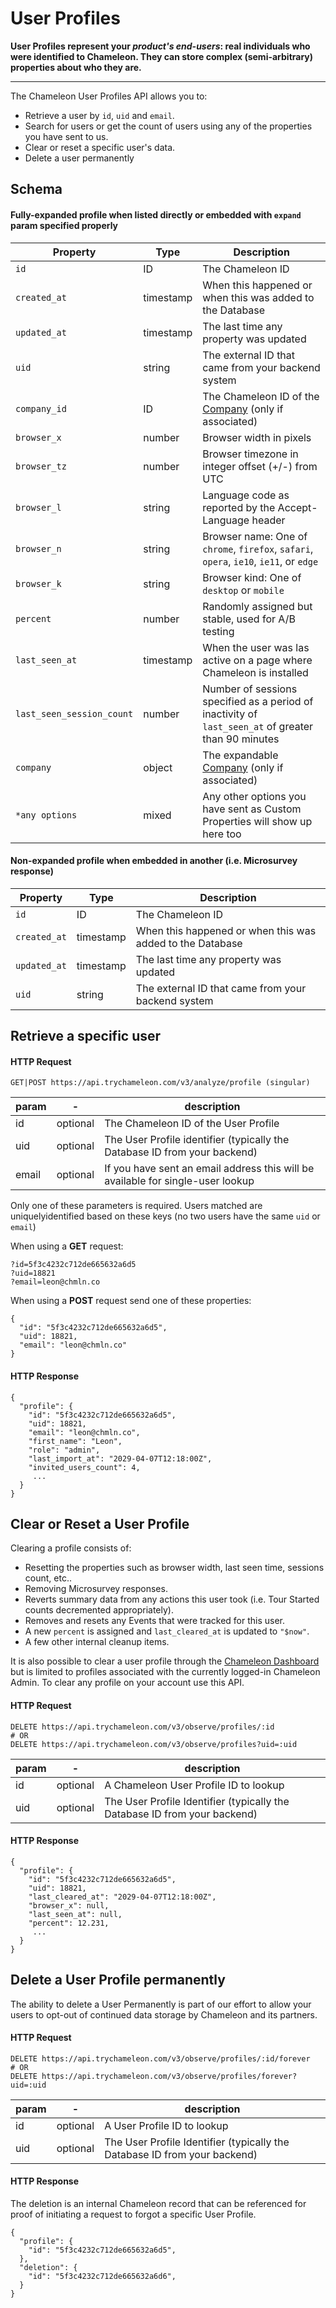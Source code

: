 # User Profiles

**User Profiles represent your *product's end-users*: real individuals who were identified to Chameleon. They can store complex (semi-arbitrary) properties about who they are.**

---

The Chameleon User Profiles API allows you to:

- Retrieve a user by `id`, `uid` and `email`.
- Search for users or get the count of users using any of the properties you have sent to us.
- Clear or reset a specific user's data.
- Delete a user permanently


## Schema

#### Fully-expanded profile when listed directly or embedded with `expand` param specified properly

| Property | Type | Description |
| --- | --- | --- |
| `id` | ID | The Chameleon ID |
| `created_at` | timestamp | When this happened or when this was added to the Database |
| `updated_at` | timestamp | The last time any property was updated |
| `uid` | string | The external ID that came from your backend system |
| `company_id` | ID | The Chameleon ID of the [Company](apis/companies.md?id=schema) (only if associated) |
| `browser_x` | number | Browser width in pixels |
| `browser_tz` | number | Browser timezone in integer offset (+/-) from UTC |
| `browser_l` | string | Language code as reported by the Accept-Language header |
| `browser_n` | string | Browser name: One of `chrome`, `firefox`, `safari`, `opera`, `ie10`, `ie11`, or `edge` |
| `browser_k` | string | Browser kind: One of `desktop` or `mobile` |
| `percent` | number | Randomly assigned but stable, used for A/B testing |
| `last_seen_at` | timestamp | When the user was las active on a page where Chameleon is installed |
| `last_seen_session_count` | number | Number of sessions specified as a period of inactivity of `last_seen_at` of greater than 90 minutes |
| `company` | object | The expandable [Company](apis/companies.md?id=schema) (only if associated)  |
| `*any options` | mixed | Any other options you have sent as Custom Properties will show up here too |


#### Non-expanded profile when embedded in another (i.e. Microsurvey response)

| Property     | Type      | Description                                               |
| ------------ | --------- | --------------------------------------------------------- |
| `id`         | ID        | The Chameleon ID                                          |
| `created_at` | timestamp | When this happened or when this was added to the Database |
| `updated_at` | timestamp | The last time any property was updated                    |
| `uid`        | string    | The external ID that came from your backend system        |



## Retrieve a specific user

#### HTTP Request

```
GET|POST https://api.trychameleon.com/v3/analyze/profile (singular)
```

| param | -        | description                                                  |
| ----- | -------- | ------------------------------------------------------------ |
| id    | optional | The Chameleon ID of the User Profile                         |
| uid   | optional | The User Profile identifier (typically the Database ID from your backend) |
| email | optional | If you have sent an email address this will be available for single-user lookup |

Only one of these parameters is required. Users matched are uniquelyidentified based on these keys (no two users have the same `uid` or `email`)

When using a **GET** request:

```
?id=5f3c4232c712de665632a6d5
?uid=18821
?email=leon@chmln.co
```

When using a **POST** request send one of these properties:

```
{
  "id": "5f3c4232c712de665632a6d5",
  "uid": 18821,
  "email": "leon@chmln.co"
}
```



#### HTTP Response

```
{
  "profile": {
    "id": "5f3c4232c712de665632a6d5",
    "uid": 18821,
    "email": "leon@chmln.co",
    "first_name": "Leon",
    "role": "admin",
    "last_import_at": "2029-04-07T12:18:00Z",
    "invited_users_count": 4,
     ...
  }
}
```



## Clear or Reset a User Profile

Clearing a profile consists of:

- Resetting the properties such as browser width, last seen time, sessions count, etc..
- Removing Microsurvey responses.
- Reverts summary data from any actions this user took (i.e. Tour Started counts decremented appropriately).
- Removes and resets any Events that were tracked for this user.
- A new `percent` is assigned and `last_cleared_at` is updated to `"$now"`.
- A few other internal cleanup items.

It is also possible to clear a user profile through the [Chameleon Dashboard](https://app.trychameleon.com/testing) but is limited to profiles associated with the currently logged-in Chameleon Admin. To clear any profile on your account use this API.



#### HTTP Request

```
DELETE https://api.trychameleon.com/v3/observe/profiles/:id
# OR
DELETE https://api.trychameleon.com/v3/observe/profiles?uid=:uid
```

| param | -        | description                                                  |
| ----- | -------- | ------------------------------------------------------------ |
| id    | optional | A Chameleon User Profile ID to lookup                        |
| uid   | optional | The User Profile Identifier (typically the Database ID from your backend) |

#### HTTP Response

```
{
  "profile": {
    "id": "5f3c4232c712de665632a6d5",
    "uid": 18821,
    "last_cleared_at": "2029-04-07T12:18:00Z",
    "browser_x": null,
    "last_seen_at": null,
    "percent": 12.231,
     ...
  }
}
```



## Delete a User Profile permanently

The ability to delete a User Permanently is part of our effort to allow your users to opt-out of continued data storage by Chameleon and its partners.

#### HTTP Request

```
DELETE https://api.trychameleon.com/v3/observe/profiles/:id/forever
# OR
DELETE https://api.trychameleon.com/v3/observe/profiles/forever?uid=:uid
```

| param | -        | description                                                  |
| ----- | -------- | ------------------------------------------------------------ |
| id    | optional | A User Profile ID to lookup                                  |
| uid   | optional | The User Profile Identifier (typically the Database ID from your backend) |



#### HTTP Response

The deletion is an internal Chameleon record that can be referenced for proof of initiating a request to forgot a specific User Profile.

```
{
  "profile": {
    "id": "5f3c4232c712de665632a6d5",
  },
  "deletion": {
    "id": "5f3c4232c712de665632a6d6",
  }
}
```
